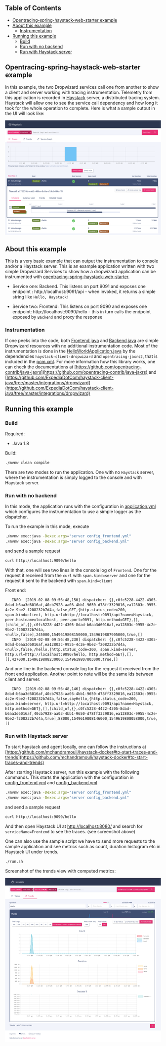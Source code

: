 ## Table of Contents

- [Opentracing-spring-haystack-web-starter example](#opentracing-spring-haystack-web-starter-example)
- [About this example](#about-this-example)
  * [Instrumentation](#instrumentation)
- [Running this example](#running-this-example)
  * [Build](#build)
  * [Run with no backend](#run-with-no-backend)
  * [Run with Haystack server](#run-with-haystack-server)

## Opentracing-spring-haystack-web-starter example

In this example, the two Dropwizard services call one from another to show a client and server working with tracing instrumentation. Telemetry from this application is recorded in [Haystack](http://expediadotcom.github.io/haystack/) server, a distributed tracing system. Haystack will allow one to see the service call dependency and how long it took for the whole operation to complete. Here is what a sample output in the UI will look like: 

![haystack-ui](doc/screenshot-traces.png)

## About this example

This is a very basic example that can output the instrumentation to console and/or a Haystack server. This is an example application written with two simple Dropwizard Services to show how a dropwizard application can be instrumented with [opentracing-spring-haystack-web-starter](https://github.com/ExpediaDotCom/haystack-client-java/tree/master/integrations/dropwizard). 

* Service one:  Backend.  This listens on port 9091 and exposes one endpoint : http://localhost:9091/api - when invoked, it returns a simple string like `Hello, Haystack!`

* Service two:  Frontend:  This listens on port 9090 and exposes one endpoint: http://localhost:9090/hello  - this in turn calls the endpoint exposed by `Backend` and proxy the response

### Instrumentation

If one peeks into the code, both [Frontend.java](src/main/java/com/expedia/www/haystack/dropwizard/example/resources/Frontend.java) and [Backend.java](src/main/java/com/expedia/www/haystack/dropwizard/example/resources/Backend.java) are simple Dropwizard resources with no additional instrumentation code.  Most of the instrumentation is done in the [HelloWorldApplication.java](src/main/java/com/expedia/www/haystack/dropwizard/example/HelloWorldApplication.java) by the dependencies `haystack-client-dropwizard` and `opentracing-jaxrs2`, that is included in the [pom.xml](pom.xml). For more information how this library works, one can check the documentations at [https://github.com/opentracing-contrib/java-jaxrs](https://github.com/opentracing-contrib/java-jaxrs) and [https://github.com/ExpediaDotCom/haystack-client-java/tree/master/integrations/dropwizard](https://github.com/ExpediaDotCom/haystack-client-java/tree/master/integrations/dropwizard)

## Running this example

### Build

Required:

* Java 1.8


Build:

```bash
./mvnw clean compile
```

There are two modes to run the application. One with no `Haystack` server, where the instrumentation is simply logged to the console and with Haystack server.

### Run with no backend

In this mode, the application runs with the configuration in [application.yml](src/main/resources/application.yml) which configures the instrumentation to use a simple logger as the dispatcher.

To run the example in this mode, execute 

```bash
./mvnw exec:java -Dexec.args="server config_frontend.yml"
./mvnw exec:java -Dexec.args="server config_backend.yml"

```

and send a sample request

```bash
curl http://localhost:9090/hello
```

With that, one will see two lines in the console log of `Frontend`. One for the request it received from the `curl` with `span.kind=server` and one for the request it sent to the backend with `span.kind=client`

Front end:

```
   INFO  [2019-02-08 09:56:48,150] dispatcher: {},c0fc5228-4422-4305-8dad-b6aa3d6016af,40cb7928-aa03-4bb1-9650-d78ff3329016,ea12803c-9955-4c2e-9be2-f208232b7d4a,false,GET,{http.status_code=200, span.kind=client, http.url=http://localhost:9091/api?name=Haystack, peer.hostname=localhost, peer.port=9091, http.method=GET},[],[child_of,{},c0fc5228-4422-4305-8dad-b6aa3d6016af,ea12803c-9955-4c2e-9be2-f208232b7d4a,<null>,false],245000,1549619808150000,1549619807905000,true,[]
   INFO  [2019-02-08 09:56:48,230] dispatcher: {},c0fc5228-4422-4305-8dad-b6aa3d6016af,ea12803c-9955-4c2e-9be2-f208232b7d4a,<null>,false,/hello,{http.status_code=200, span.kind=server, http.url=http://localhost:9090/hello, http.method=GET},[],[],427000,1549619808230000,1549619807803000,true,[]
```

And one line in the backend console log for the request it received from the front end application. Another point to note will be the same ids between client and server.

```
   INFO  [2019-02-08 09:56:48,146] dispatcher: {},c0fc5228-4422-4305-8dad-b6aa3d6016af,40cb7928-aa03-4bb1-9650-d78ff3329016,ea12803c-9955-4c2e-9be2-f208232b7d4a,false,sayHello,{http.status_code=200, span.kind=server, http.url=http://localhost:9091/api?name=Haystack, http.method=GET},[],[child_of,{},c0fc5228-4422-4305-8dad-b6aa3d6016af,40cb7928-aa03-4bb1-9650-d78ff3329016,ea12803c-9955-4c2e-9be2-f208232b7d4a,true],88000,1549619808146000,1549619808058000,true,[]
```


### Run with Haystack server

To start haystack and agent locally, one can follow the instructions at [https://github.com/mchandramouli/haystack-docker#to-start-traces-and-trends](https://github.com/mchandramouli/haystack-docker#to-start-traces-and-trends)
 
After starting Haystack server, run this example with the following commands. This starts the application with the configuration in [config_frontend.yml](config_frontend.yml) and [config_backend.yml](config_backend.yml)

```bash
./mvnw exec:java -Dexec.args="server config_frontend.yml"
./mvnw exec:java -Dexec.args="server config_backend.yml"
```

and send a sample request

```bash
curl http://localhost:9090/hello
```

And then open Haystack UI at [http://localhost:8080/](http://localhost:8080/) and search for `serviceName=Frontend` to see the traces. (see screenshot above)

One can also use the sample script we have to send more requests to the sample application and see metrics such as count, duration histogram etc in Haystack UI under trends.

```bash
./run.sh
```

Screenshot of the trends view with computed metrics:


![haystack-ui](doc/screenshot-trends.png)

   
